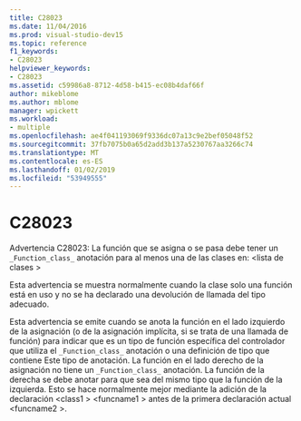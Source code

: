```yaml
---
title: C28023
ms.date: 11/04/2016
ms.prod: visual-studio-dev15
ms.topic: reference
f1_keywords:
- C28023
helpviewer_keywords:
- C28023
ms.assetid: c59986a8-8712-4d58-b415-ec08b4daf66f
author: mikeblome
ms.author: mblome
manager: wpickett
ms.workload:
- multiple
ms.openlocfilehash: ae4f041193069f9336dc07a13c9e2bef05048f52
ms.sourcegitcommit: 37fb7075b0a65d2add3b137a5230767aa3266c74
ms.translationtype: MT
ms.contentlocale: es-ES
ms.lasthandoff: 01/02/2019
ms.locfileid: "53949555"
---
```

# <a name="c28023"></a>C28023
Advertencia C28023: La función que se asigna o se pasa debe tener un `_Function_class_` anotación para al menos una de las clases en: \<lista de clases >

 Esta advertencia se muestra normalmente cuando la clase solo una función está en uso y no se ha declarado una devolución de llamada del tipo adecuado.

 Esta advertencia se emite cuando se anota la función en el lado izquierdo de la asignación (o de la asignación implícita, si se trata de una llamada de función) para indicar que es un tipo de función específica del controlador que utiliza el `_Function_class_` anotación o una definición de tipo que contiene Este tipo de anotación. La función en el lado derecho de la asignación no tiene un `_Function_class_` anotación. La función de la derecha se debe anotar para que sea del mismo tipo que la función de la izquierda. Esto se hace normalmente mejor mediante la adición de la declaración \<class1 > \<funcname1 > antes de la primera declaración actual \<funcname2 >.